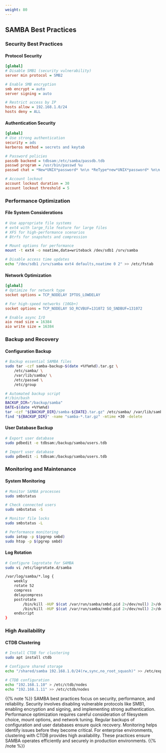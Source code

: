 ```yaml
---
weight: 80
---
```


## SAMBA Best Practices

### Security Best Practices

#### Protocol Security
```ini
[global]
# Disable SMB1 (security vulnerability)
server min protocol = SMB2

# Enable SMB encryption
smb encrypt = auto
server signing = auto

# Restrict access by IP
hosts allow = 192.168.1.0/24
hosts deny = ALL
```

#### Authentication Security
```ini
[global]
# Use strong authentication
security = ads
kerberos method = secrets and keytab

# Password policies
passdb backend = tdbsam:/etc/samba/passdb.tdb
passwd program = /usr/bin/passwd %u
passwd chat = *New*UNIX*password* %n\n *ReType*new*UNIX*password* %n\n *passwd:*all*authentication*tokens*updated*successfully*

# Account lockout
account lockout duration = 30
account lockout threshold = 5
```

### Performance Optimization

#### File System Considerations
```bash
# Use appropriate file systems
# ext4 with large_file feature for large files
# XFS for high-performance scenarios
# Btrfs for snapshots and compression

# Mount options for performance
mount -t ext4 -o noatime,data=writeback /dev/sdb1 /srv/samba

# Disable access time updates
echo "/dev/sdb1 /srv/samba ext4 defaults,noatime 0 2" >> /etc/fstab
```

#### Network Optimization
```ini
[global]
# Optimize for network type
socket options = TCP_NODELAY IPTOS_LOWDELAY

# For high-speed networks (10Gb+)
socket options = TCP_NODELAY SO_RCVBUF=131072 SO_SNDBUF=131072

# Enable async I/O
aio read size = 16384
aio write size = 16384
```

### Backup and Recovery

#### Configuration Backup
```bash
# Backup essential SAMBA files
sudo tar -czf samba-backup-$(date +%Y%m%d).tar.gz \
    /etc/samba/ \
    /var/lib/samba/ \
    /etc/passwd \
    /etc/group

# Automated backup script
#!/bin/bash
BACKUP_DIR="/backup/samba"
DATE=$(date +%Y%m%d)
tar -czf "${BACKUP_DIR}/samba-${DATE}.tar.gz" /etc/samba/ /var/lib/samba/
find "${BACKUP_DIR}" -name "samba-*.tar.gz" -mtime +30 -delete
```

#### User Database Backup
```bash
# Export user database
sudo pdbedit -e tdbsam:/backup/samba/users.tdb

# Import user database
sudo pdbedit -i tdbsam:/backup/samba/users.tdb
```

### Monitoring and Maintenance

#### System Monitoring
```bash
# Monitor SAMBA processes
sudo smbstatus

# Check connected users
sudo smbstatus -S

# Monitor file locks
sudo smbstatus -L

# Performance monitoring
sudo iotop -p $(pgrep smbd)
sudo htop -p $(pgrep smbd)
```

#### Log Rotation
```bash
# Configure logrotate for SAMBA
sudo vi /etc/logrotate.d/samba

/var/log/samba/*.log {
    weekly
    rotate 52
    compress
    delaycompress
    postrotate
        /bin/kill -HUP $(cat /var/run/samba/smbd.pid 2>/dev/null) 2>/dev/null || true
        /bin/kill -HUP $(cat /var/run/samba/nmbd.pid 2>/dev/null) 2>/dev/null || true
    endscript
}
```

### High Availability

#### CTDB Clustering
```bash
# Install CTDB for clustering
sudo apt install ctdb

# Configure shared storage
echo "/shared/samba 192.168.1.0/24(rw,sync,no_root_squash)" >> /etc/exports

# CTDB configuration
echo "192.168.1.10" > /etc/ctdb/nodes
echo "192.168.1.11" >> /etc/ctdb/nodes
```

{{% note %}}
SAMBA best practices focus on security, performance, and reliability. Security involves disabling vulnerable protocols like SMB1, enabling encryption and signing, and implementing strong authentication. Performance optimization requires careful consideration of filesystem choice, mount options, and network tuning. Regular backups of configuration and user databases ensure quick recovery. Monitoring helps identify issues before they become critical. For enterprise environments, clustering with CTDB provides high availability. These practices ensure SAMBA operates efficiently and securely in production environments.
{{% /note %}}